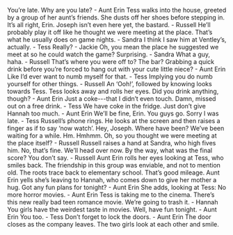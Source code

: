 You’re late. Why are you late? - Aunt Erin
Tess walks into the house, greeted by a group of her aunt’s friends. She dusts off her shoes before stepping in.
It’s all right, Erin. Joseph isn’t even here yet, the bastard. - Russell
He’ll probably play it off like he thought we were meeting at the place. That’s what he usually does on game nights. - Sandra
I think I saw him at Ventley’s, actually. - Tess
Really? - Jackie
Oh, you mean the place he suggested we meet at so he could watch the game? Surprising. - Sandra
What a guy, haha. - Russell
That’s where you were off to? The bar? Grabbing a quick drink before you’re forced to hang out with your cute little niece? - Aunt Erin
Like I’d ever want to numb myself for that. - Tess
Implying you do numb yourself for other things. - Russell
An ‘Ooh!’, followed by knowing looks towards Tess. Tess looks away and rolls her eyes.
Did you drink anything, though? - Aunt Erin
Just a coke---that I didn’t even touch. Damn, missed out on a free drink. - Tess
We have coke in the fridge. Just don’t give Hannah too much. - Aunt Erin
We’ll be fine, Erin. You guys go. Sorry I was late. - Tess
Russell’s phone rings. He looks at the screen and then raises a finger as if to say ‘now watch’. 
Hey, Joseph. Where have been? We’ve been waiting for a while. Hm. Hmhmm. Oh, so you thought we were meeting at the place itself? - Russell
Russell raises a hand at Sandra, who high fives him. 
No, that’s fine. We’ll head over now. By the way, what was the final score? You don’t say. - Russell
Aunt Erin rolls her eyes looking at Tess, who smiles back. The friendship in this group was enviable, and not to mention old. The roots trace back to elementary school. That’s good mileage. 
Aunt Erin yells she’s leaving to Hannah, who comes down to give her mother a hug. 
Got any fun plans for tonight? - Aunt Erin
She adds, looking at Tess:
No more horror movies. - Aunt Erin
Tess is taking me to the cinema. There’s this new really bad teen romance movie. We’re going to trash it. - Hannah
You girls have the weirdest taste in movies. Well, have fun tonight. - Aunt Erin
You too. - Tess
Don’t forget to lock the doors. - Aunt Erin
The door closes as the company leaves. The two girls look at each other and smile. 


